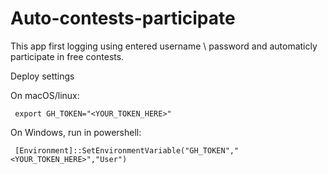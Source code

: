 # Auto-contests-participate
This app first logging using entered username \ password and automaticly participate in free contests.

Deploy settings 

On macOS/linux:

```
 export GH_TOKEN="<YOUR_TOKEN_HERE>"
```
On Windows, run in powershell:

```
 [Environment]::SetEnvironmentVariable("GH_TOKEN","<YOUR_TOKEN_HERE>","User")
```

